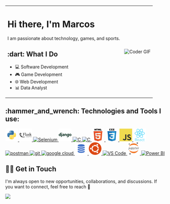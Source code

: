 <table>
  <tr>
    <td>
      <h1>Hi there, I'm Marcos </h1>
      <p>I am passionate about technology, games, and sports.</p>
      <h2> :dart: What I Do</h2>
      <ul>
        <li>💻 Software Development</li>
        <li>🎮 Game Development</li>
        <li>🌐 Web Development</li> 
        <li>📊 Data Analyst</li> 
      </ul>
    </td>
    <td>
     <img src="https://media.giphy.com/media/SWoSkN6DxTszqIKEqv/giphy.gif" alt="Coder GIF" width="500">
    </td>
  </tr>
</table>

<h2 align="left">:hammer_and_wrench: Technologies and Tools I use:</h2>
<p align="left">
  <a href="#"> 
    <img title="Python" alt="Python" width="40px" src="https://raw.githubusercontent.com/github/explore/master/topics/python/python.png" />
    <img title="Flask" alt="Flask" width="40px" src="https://raw.githubusercontent.com/github/explore/master/topics/flask/flask.png">
    <img title="Selenium" alt="Selenium" width="40px" src="https://img.icons8.com/color/48/000000/selenium-test-automation.png">
    <img title="Django" alt="Django" width="40px" src="https://raw.githubusercontent.com/github/explore/master/topics/django/django.png">
    <img title="C" alt="C" width="40px" src="https://raw.githubusercontent.com/jmnote/z-icons/master/svg/cpp.svg">
    <img title="C#" alt="C" width="40px" src="https://raw.githubusercontent.com/jmnote/z-icons/master/svg/csharp.svg">
    <img title="HTML5" src="https://raw.githubusercontent.com/devicons/devicon/master/icons/html5/html5-original-wordmark.svg" alt="html5" width="40" height="40"/>
    <img title="CSS3" src="https://raw.githubusercontent.com/devicons/devicon/master/icons/css3/css3-original-wordmark.svg" alt="css3" width="40" height="40"/>
    <img title="JavaScript" alt="JS" title="JavaScript" width="40px" src="https://raw.githubusercontent.com/github/explore/master/topics/javascript/javascript.png">
    <img title="React" src="https://raw.githubusercontent.com/devicons/devicon/master/icons/react/react-original-wordmark.svg" alt="react" width="40" height="40"/>
    <img title="Postman" src="https://www.vectorlogo.zone/logos/getpostman/getpostman-icon.svg" alt="postman" width="40" height="40"/>
    <img title="Git" src="https://www.vectorlogo.zone/logos/git-scm/git-scm-icon.svg" alt="git" width="40" height="40"/>
    <img title="Google Cloud" src="https://www.vectorlogo.zone/logos/google_cloud/google_cloud-icon.svg" alt="google cloud" width="40" height="40"/>
    <img title="SQL" alt="SQL" width="40px" src="https://raw.githubusercontent.com/github/explore/master/topics/sql/sql.png">
    <img title="Ubuntu" alt="Ubuntu" width="40px" src="https://raw.githubusercontent.com/github/explore/master/topics/ubuntu/ubuntu.png">
    <img title="VS Code" alt="VS Code" width="40px" src="https://img.icons8.com/fluent/48/000000/visual-studio-code-2019.png">
    <img title="Jupyter Notebook" alt="Jupyter" width="40px" src="https://raw.githubusercontent.com/github/explore/master/topics/jupyter-notebook/jupyter-notebook.png">
    <img title="Power BI" alt="Power BI" width="40px" src="https://upload.vectorlogo.zone/logos/microsoft_powerbi/images/985205ac-fb3d-4c80-97f4-7bc0fec8c67d.svg">
    </a>
</p>

## :man_technologist: Get in Touch
I'm always open to new opportunities, collaborations, and discussions. If you want to connect, feel free to reach 🚀

<!--<a href="https://www.linkedin.com/in/dev-marcos-silveira/"><img src="https://cdn2.iconfinder.com/data/icons/social-media-2285/512/1_Linkedin_unofficial_colored_svg-128.png" width="40"></a> -->

[<img src="https://img.shields.io/badge/linkedin-%230077B5.svg?&style=for-the-badge&logo=linkedin&logoColor=white" />](https://www.linkedin.com/in/dev-marcos-silveira/) 
